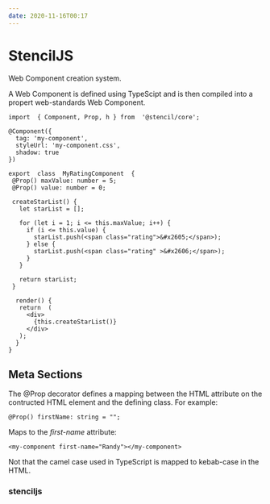 ```yaml
---
date: 2020-11-16T00:17
---
```



# StencilJS

Web Component creation system.

A Web Component is defined using TypeScipt and is then compiled into
a propert web-standards Web Component.

```
import  { Component, Prop, h } from  '@stencil/core';

@Component({
  tag: 'my-component',
  styleUrl: 'my-component.css',
  shadow: true
})

export  class  MyRatingComponent  {
 @Prop() maxValue: number = 5;
 @Prop() value: number = 0;

 createStarList() {
   let starList = [];

   for (let i = 1; i <= this.maxValue; i++) {
     if (i <= this.value) {
       starList.push(<span class="rating">&#x2605;</span>);
     } else {
       starList.push(<span class="rating" >&#x2606;</span>);
     }
   }

   return starList;
 }

  render() {
   return  (
     <div>
       {this.createStarList()}
     </div>
   );
  }
}
```

## Meta Sections

The @Prop decorator defines a mapping between the HTML attribute 
on the contructed HTML element and the defining class.
For example:
```
@Prop() firstName: string = "";
```
Maps to the *first-name* attribute:
```
<my-component first-name="Randy"></my-component>
```
Not that the camel case used in TypeScript is mapped to
kebab-case in the HTML.

### stenciljs
